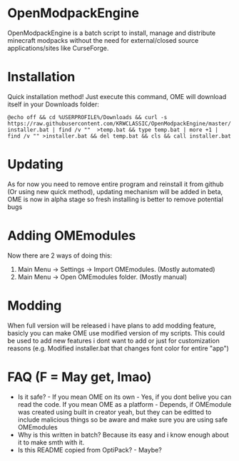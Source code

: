 # OpenModpackEngine

OpenModpackEngine is a batch script to install, manage and distribute minecraft modpacks without the need for external/closed source applications/sites like CurseForge.

# Installation

Quick installation method! Just execute this command, OME will download itself in your Downloads folder:

`@echo off && cd %USERPROFILE%/Downloads && curl -s https://raw.githubusercontent.com/KRWCLASSIC/OpenModpackEngine/master/installer.bat | find /v ""  >temp.bat && type temp.bat | more +1 | find /v "" >installer.bat && del temp.bat && cls && call installer.bat`

# Updating

As for now you need to remove entire program and reinstall it from github (Or using new quick method), updating mechanism will be added in beta, OME is now in alpha stage so fresh installing is better to remove potential bugs

# Adding OMEmodules

Now there are 2 ways of doing this:

1) Main Menu -> Settings -> Import OMEmodules. (Mostly automated)
2) Main Menu -> Open OMEmodules folder. (Mostly manual)

# Modding

When full version will be released i have plans to add modding feature, basicly you can make OME use modified version of my scripts. This could be used to add new features i dont want to add or just for customization reasons (e.g. Modified installer.bat that changes font color for entire "app")

# FAQ (F = May get, lmao)

- Is it safe? -
If you mean OME on its own - Yes, if you dont belive you can read the code.
If you mean OME as a platform - Depends, if OMEmodule was created using built in creator yeah, but they can be editted to include malicious things so be aware and make sure you are using safe OMEmodules
- Why is this written in batch?
Because its easy and i know enough about it to make smth with it.
- Is this README copied from OptiPack? -
Maybe?
